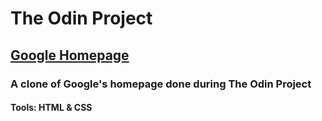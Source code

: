 # The Odin Project

## <a href= "https://fpicco.github.io/TheOdinProject/GoogleHomepage/">Google Homepage<a>
  ### A clone of Google's homepage done during The Odin Project
  #### Tools: HTML & CSS
